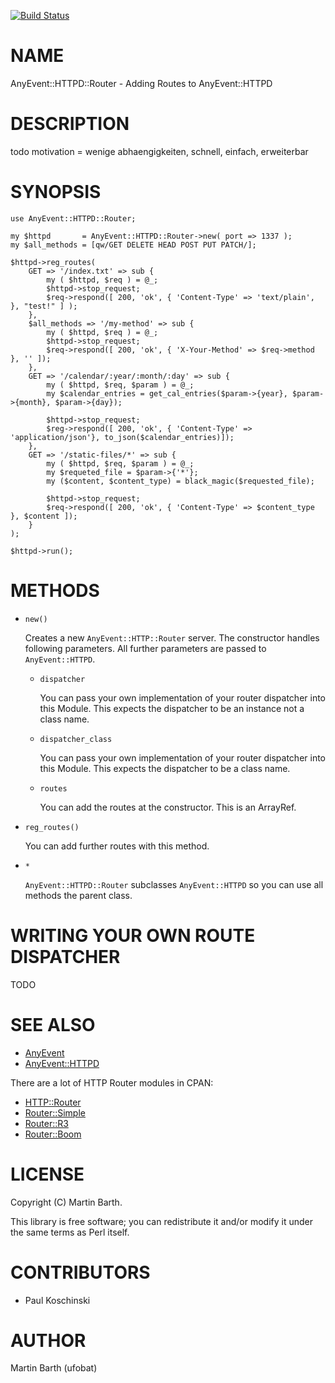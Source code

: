 [![Build Status](https://travis-ci.org/ufobat/p5-AnyEvent-HTTPD-Router.svg?branch=master)](https://travis-ci.org/ufobat/p5-AnyEvent-HTTPD-Router)
# NAME

AnyEvent::HTTPD::Router - Adding Routes to AnyEvent::HTTPD

# DESCRIPTION

todo motivation = wenige abhaengigkeiten, schnell, einfach, erweiterbar

# SYNOPSIS

    use AnyEvent::HTTPD::Router;

    my $httpd       = AnyEvent::HTTPD::Router->new( port => 1337 );
    my $all_methods = [qw/GET DELETE HEAD POST PUT PATCH/];

    $httpd->reg_routes(
        GET => '/index.txt' => sub {
            my ( $httpd, $req ) = @_;
            $httpd->stop_request;
            $req->respond([ 200, 'ok', { 'Content-Type' => 'text/plain', }, "test!" ] );
        },
        $all_methods => '/my-method' => sub {
            my ( $httpd, $req ) = @_;
            $httpd->stop_request;
            $req->respond([ 200, 'ok', { 'X-Your-Method' => $req->method }, '' ]);
        },
        GET => '/calendar/:year/:month/:day' => sub {
            my ( $httpd, $req, $param ) = @_;
            my $calendar_entries = get_cal_entries($param->{year}, $param->{month}, $param->{day});

            $httpd->stop_request;
            $reg->respond([ 200, 'ok', { 'Content-Type' => 'application/json'}, to_json($calendar_entries)]);
        },
        GET => '/static-files/*' => sub {
            my ( $httpd, $req, $param ) = @_;
            my $requeted_file = $param->{'*'};
            my ($content, $content_type) = black_magic($requested_file);

            $httpd->stop_request;
            $req->respond([ 200, 'ok', { 'Content-Type' => $content_type }, $content ]);
        }
    );

    $httpd->run();

# METHODS

- `new()`

    Creates a new `AnyEvent::HTTP::Router` server. The constructor handles following parameters. All further parameters are passed to `AnyEvent::HTTPD`.

    - `dispatcher`

        You can pass your own implementation of your router dispatcher into this Module. This expects the dispatcher to be an instance not a class name.

    - `dispatcher_class`

        You can pass your own implementation of your router dispatcher into this Module. This expects the dispatcher to be a class name.

    - `routes`

        You can add the routes at the constructor. This is an ArrayRef.

- `reg_routes()`

    You can add further routes with this method.

- `*`

    `AnyEvent::HTTPD::Router` subclasses `AnyEvent::HTTPD` so you can use all methods the parent class.

# WRITING YOUR OWN ROUTE DISPATCHER

TODO

# SEE ALSO

- [AnyEvent](https://metacpan.org/pod/AnyEvent)
- [AnyEvent::HTTPD](https://metacpan.org/pod/AnyEvent::HTTPD)

There are a lot of HTTP Router modules in CPAN:

- [HTTP::Router](https://metacpan.org/pod/HTTP::Router)
- [Router::Simple](https://metacpan.org/pod/Router::Simple)
- [Router::R3](https://metacpan.org/pod/Router::R3)
- [Router::Boom](https://metacpan.org/pod/Router::Boom)

# LICENSE

Copyright (C) Martin Barth.

This library is free software; you can redistribute it and/or modify
it under the same terms as Perl itself.

# CONTRIBUTORS

- Paul Koschinski

# AUTHOR

Martin Barth (ufobat)
